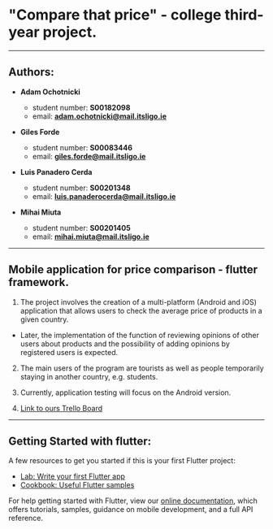 # "Compare that price" - college third-year project.
---
## Authors:
- **Adam Ochotnicki**
  - student number: **S00182098**
  - email: **adam.ochotnicki@mail.itsligo.ie**

- **Giles Forde**
  - student number: **S00083446**
  - email: **giles.forde@mail.itsligo.ie**

- **Luis Panadero Cerda**
  - student number: **S00201348**
  - email: **luis.panaderocerda@mail.itsligo.ie**

- **Mihai Miuta**
  - student number: **S00201405**
  - email: **mihai.miuta@mail.itsligo.ie**
---
## Mobile application for price comparison - flutter framework.

1. The project involves the creation of a multi-platform (Android and iOS) application that allows users to check the average price of products in a given country.
  - Later, the implementation of the function of reviewing opinions of other users about products and the possibility of adding opinions by registered users is expected.

2. The main users of the program are tourists as well as people temporarily staying in another country, e.g. students.

3. Currently, application testing will focus on the Android version.

4. [Link to ours Trello Board](https://trello.com/b/UdiiXOaY/member-assignments)

---
## Getting Started with flutter:

A few resources to get you started if this is your first Flutter project:

- [Lab: Write your first Flutter app](https://flutter.dev/docs/get-started/codelab)
- [Cookbook: Useful Flutter samples](https://flutter.dev/docs/cookbook)

For help getting started with Flutter, view our
[online documentation](https://flutter.dev/docs), which offers tutorials,
samples, guidance on mobile development, and a full API reference.
